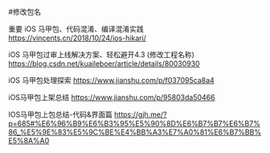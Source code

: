 #修改包名



重要
iOS 马甲包、代码混淆、编译混淆实践
https://vincents.cn/2018/10/24/ios-hikari/



iOS 马甲包过审上线解决方案、轻松避开4.3 (修改工程名称)
https://blog.csdn.net/kuaileboer/article/details/80030930


iOS 马甲包处理探索
https://www.jianshu.com/p/f037095ca8a4

iOS马甲包上架总结
https://www.jianshu.com/p/95803da50466

IOS马甲包上包总结-代码&界面篇
https://gjh.me/?p=685#%E6%96%B9%E6%B3%95%E5%90%8D%E6%B7%B7%E6%B7%86_%E5%9E%83%E5%9C%BE%E4%BB%A3%E7%A0%81%E6%B7%BB%E5%8A%A0
